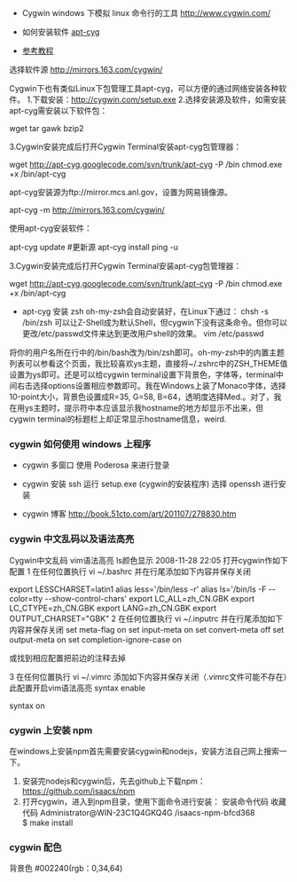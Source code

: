 
- Cygwin
  windows 下模拟 linux 命令行的工具
  http://www.cygwin.com/


- 如何安装软件
[apt-cyg](http://www.cnblogs.com/EasonWu/archive/2012/11/27/git-windows-setup-by-cygwin.html)
- [参考教程](http://www.2cto.com/os/201212/176551.html)


选择软件源
http://mirrors.163.com/cygwin/


Cygwin下也有类似Linux下包管理工具apt-cyg，可以方便的通过网络安装各种软件。
1.下载安装：http://cygwin.com/setup.exe
2.选择安装源及软件，如需安装apt-cyg需安装以下软件包：
 
wget
tar
gawk
bzip2
 
3.Cygwin安装完成后打开Cygwin Terminal安装apt-cyg包管理器：
 
wget http://apt-cyg.googlecode.com/svn/trunk/apt-cyg -P /bin
chmod.exe +x /bin/apt-cyg
 
apt-cyg安装源为ftp://mirror.mcs.anl.gov，设置为网易镜像源。
 
apt-cyg -m http://mirrors.163.com/cygwin/
 
使用apt-cyg安装软件：
 
apt-cyg update
#更新源
apt-cyg install ping -u


3.Cygwin安装完成后打开Cygwin Terminal安装apt-cyg包管理器：
 
wget http://apt-cyg.googlecode.com/svn/trunk/apt-cyg -P /bin
chmod.exe +x /bin/apt-cyg


- apt-cyg 安装 zsh
oh-my-zsh会自动安装好，在Linux下通过：
chsh -s /bin/zsh
可以让Z-Shell成为默认Shell，但cygwin下没有这条命令。但你可以更改/etc/passwd文件来达到更改用户shell的效果。
vim /etc/passwd

将你的用户名所在行中的/bin/bash改为/bin/zsh即可。oh-my-zsh中的内置主题列表可以参看这个页面，我比较喜欢ys主题，直接将~/.zshrc中的ZSH_THEME值设置为ys即可。还是可以给cygwin terminal设置下背景色，字体等，terminal中间右击选择options设置相应参数即可。我在Windows上装了Monaco字体，选择10-point大小，背景色设置成R=35, G=58, B=64，透明度选择Med.。对了，我在用ys主题时，提示符中本应该显示我hostname的地方却显示不出来，但cygwin terminal的标题栏上却正常显示hostname信息，weird.


### cygwin 如何使用 windows 上程序


- cygwin 多窗口
使用 Poderosa 来进行登录

- cygwin 安装 ssh
运行 setup.exe (cygwin的安装程序)
选择 openssh 进行安装


- cygwin 博客
  http://book.51cto.com/art/201107/278830.htm




### cygwin 中文乱码以及语法高亮
Cygwin中文乱码 vim语法高亮 ls颜色显示
2008-11-28 22:05
打开cygwin作如下配置
1 在任何位置执行 vi ~/.bashrc 并在行尾添加如下内容并保存关闭

export LESSCHARSET=latin1
alias less='/bin/less -r'
alias ls='/bin/ls -F --color=tty --show-control-chars'
export LC_ALL=zh_CN.GBK
export LC_CTYPE=zh_CN.GBK
export LANG=zh_CN.GBK
export OUTPUT_CHARSET="GBK"
2 在任何位置执行 vi ~/.inputrc 并在行尾添加如下内容并保存关闭
set meta-flag on
set input-meta on
set convert-meta off
set output-meta on
set completion-ignore-case on

或找到相应配置把前边的注释去掉

3 在任何位置执行 vi ~/.vimrc 添加如下内容并保存关闭（.vimrc文件可能不存在）此配置开启vim语法高亮
syntax enable

syntax on


### cygwin 上安装  npm
在windows上安装npm首先需要安装cygwin和nodejs，安装方法自己网上搜索一下。 

1. 安装完nodejs和cygwin后，先去github上下载npm：https://github.com/isaacs/npm 
2. 打开cygwin，进入到npm目录，使用下面命令进行安装： 
安装命令代码  收藏代码
Administrator@WIN-23C1Q4GKQ4G /isaacs-npm-bfcd368  
$ make install  


### cygwin 配色
背景色 #002240(rgb：0,34,64)
